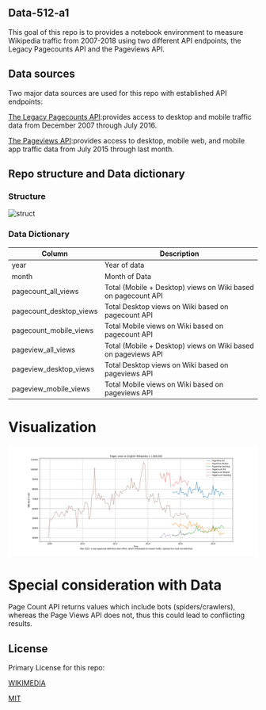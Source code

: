 ## Data-512-a1

This goal of this repo is to provides a notebook environment to measure Wikipedia traffic from 2007-2018 using two different API endpoints, the Legacy Pagecounts API and the Pageviews API.

## Data sources

Two major data sources are used for this repo with established API endpoints:

[The Legacy Pagecounts API](https://wikitech.wikimedia.org/wiki/Analytics/AQS/Legacy_Pagecounts#Pagecounts):provides access to desktop and mobile traffic data from December 2007 through July 2016.

[The Pageviews API](https://wikitech.wikimedia.org/wiki/Analytics/AQS/Pageviews#Monthly_counts):provides access to desktop, mobile web, and mobile app traffic data from July 2015 through last month.
 
 ## Repo structure and Data dictionary
 
 ### Structure
![struct](https://i.imgur.com/8UkOw61.png)
 
 ### Data Dictionary

| Column  | Description |
| ------------- | ------------- |
| year  | Year of data  |
| month  | Month of Data  |
| pagecount_all_views  | Total (Mobile +  Desktop) views on Wiki based on pagecount API   |
| pagecount_desktop_views  | Total Desktop views on Wiki based on pagecount API  |
| pagecount_mobile_views  | Total Mobile views on Wiki based on pagecount API  |
| pageview_all_views  | Total (Mobile +  Desktop) views on Wiki based on pageviews API   |
| pageview_desktop_views  | Total Desktop views on Wiki based on pageviews API  |
| pageview_mobile_views  | Total Mobile  views on Wiki based on pageviews API  |

# Visualization
![viz](https://github.com/pshivraj/data-512-a1/blob/notebook_initial/wiki_2007-2018_views.png)

# Special consideration with Data

Page Count API returns values which include bots (spiders/crawlers), whereas the Page Views API does not, thus this could lead to conflicting results.

## License
 
 Primary License for this repo:
 
 [WIKIMEDIA](https://foundation.wikimedia.org/wiki/Terms_of_Use/en)
 
 [MIT](https://opensource.org/licenses/MIT)
